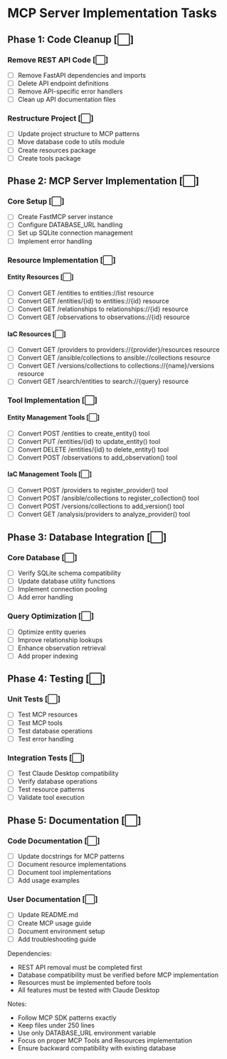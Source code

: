 # MCP Server Implementation Tasks

## Phase 1: Code Cleanup [⬜]

### Remove REST API Code [⬜]
- [ ] Remove FastAPI dependencies and imports
- [ ] Delete API endpoint definitions
- [ ] Remove API-specific error handlers
- [ ] Clean up API documentation files

### Restructure Project [⬜]
- [ ] Update project structure to MCP patterns
- [ ] Move database code to utils module
- [ ] Create resources package
- [ ] Create tools package

## Phase 2: MCP Server Implementation [⬜]

### Core Setup [⬜]
- [ ] Create FastMCP server instance
- [ ] Configure DATABASE_URL handling
- [ ] Set up SQLite connection management
- [ ] Implement error handling

### Resource Implementation [⬜]

#### Entity Resources [⬜]
- [ ] Convert GET /entities to entities://list resource
- [ ] Convert GET /entities/{id} to entities://{id} resource
- [ ] Convert GET /relationships to relationships://{id} resource
- [ ] Convert GET /observations to observations://{id} resource

#### IaC Resources [⬜]
- [ ] Convert GET /providers to providers://{provider}/resources resource
- [ ] Convert GET /ansible/collections to ansible://collections resource
- [ ] Convert GET /versions/collections to collections://{name}/versions resource
- [ ] Convert GET /search/entities to search://{query} resource

### Tool Implementation [⬜]

#### Entity Management Tools [⬜]
- [ ] Convert POST /entities to create_entity() tool
- [ ] Convert PUT /entities/{id} to update_entity() tool
- [ ] Convert DELETE /entities/{id} to delete_entity() tool
- [ ] Convert POST /observations to add_observation() tool

#### IaC Management Tools [⬜]
- [ ] Convert POST /providers to register_provider() tool
- [ ] Convert POST /ansible/collections to register_collection() tool
- [ ] Convert POST /versions/collections to add_version() tool
- [ ] Convert GET /analysis/providers to analyze_provider() tool

## Phase 3: Database Integration [⬜]

### Core Database [⬜]
- [ ] Verify SQLite schema compatibility
- [ ] Update database utility functions
- [ ] Implement connection pooling
- [ ] Add error handling

### Query Optimization [⬜]
- [ ] Optimize entity queries
- [ ] Improve relationship lookups
- [ ] Enhance observation retrieval
- [ ] Add proper indexing

## Phase 4: Testing [⬜]

### Unit Tests [⬜]
- [ ] Test MCP resources
- [ ] Test MCP tools
- [ ] Test database operations
- [ ] Test error handling

### Integration Tests [⬜]
- [ ] Test Claude Desktop compatibility
- [ ] Verify database operations
- [ ] Test resource patterns
- [ ] Validate tool execution

## Phase 5: Documentation [⬜]

### Code Documentation [⬜]
- [ ] Update docstrings for MCP patterns
- [ ] Document resource implementations
- [ ] Document tool implementations
- [ ] Add usage examples

### User Documentation [⬜]
- [ ] Update README.md
- [ ] Create MCP usage guide
- [ ] Document environment setup
- [ ] Add troubleshooting guide

Dependencies:
- REST API removal must be completed first
- Database compatibility must be verified before MCP implementation
- Resources must be implemented before tools
- All features must be tested with Claude Desktop

Notes:
- Follow MCP SDK patterns exactly
- Keep files under 250 lines
- Use only DATABASE_URL environment variable
- Focus on proper MCP Tools and Resources implementation
- Ensure backward compatibility with existing database
